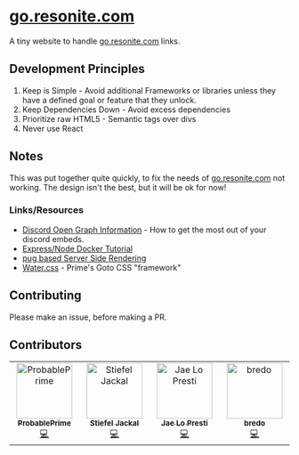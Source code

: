 # [go.resonite.com](https://go.resonite.com)

A tiny website to handle [go.resonite.com](https://go.resonite.com) links.

## Development Principles
1. Keep is Simple - Avoid additional Frameworks or libraries unless they have a defined goal or feature that they unlock.
2. Keep Dependencies Down - Avoid excess dependencies
3. Prioritize raw HTML5 - Semantic tags over divs
4. Never use React

## Notes
This was put together quite quickly, to fix the needs of [go.resonite.com](https://go.resonite.com) not working. The design isn't the best, but it will be ok for now!

### Links/Resources
- [Discord Open Graph Information](https://www.reddit.com/r/discordapp/comments/82p8i6/a_basic_tutorial_on_how_to_get_the_most_out_of/) - How to get the most out of your discord embeds.
- [Express/Node Docker Tutorial](https://www.digitalocean.com/community/tutorials/how-to-build-a-node-js-application-with-docker)
- [pug based Server Side Rendering](https://expressjs.com/en/guide/using-template-engines.html)
- [Water.css](https://watercss.kognise.dev/) - Prime's Goto CSS "framework"

## Contributing

Please make an issue, before making a PR.

## Contributors

<!-- ALL-CONTRIBUTORS-LIST:START - Do not remove or modify this section -->
<!-- prettier-ignore-start -->
<!-- markdownlint-disable -->
<table>
  <tbody>
    <tr>
      <td align="center" valign="top" width="14.28%"><a href="http://probableprime.co.uk/"><img src="https://avatars.githubusercontent.com/u/8791132?v=4?s=100" width="100px;" alt="ProbablePrime"/><br /><sub><b>ProbablePrime</b></sub></a><br /><a href="https://github.com/Yellow-Dog-Man/go.resonite.com/commits?author=ProbablePrime" title="Code">💻</a></td>
      <td align="center" valign="top" width="14.28%"><a href="https://github.com/stiefeljackal"><img src="https://avatars.githubusercontent.com/u/20023996?v=4?s=100" width="100px;" alt="Stiefel Jackal"/><br /><sub><b>Stiefel Jackal</b></sub></a><br /><a href="https://github.com/Yellow-Dog-Man/go.resonite.com/commits?author=stiefeljackal" title="Code">💻</a></td>
      <td align="center" valign="top" width="14.28%"><a href="https://j4.lc/"><img src="https://avatars.githubusercontent.com/u/76598503?v=4?s=100" width="100px;" alt="Jae Lo Presti"/><br /><sub><b>Jae Lo Presti</b></sub></a><br /><a href="https://github.com/Yellow-Dog-Man/go.resonite.com/commits?author=jae1911" title="Code">💻</a></td>
      <td align="center" valign="top" width="14.28%"><a href="http://bredo.tech"><img src="https://avatars.githubusercontent.com/u/29470709?v=4?s=100" width="100px;" alt="bredo"/><br /><sub><b>bredo</b></sub></a><br /><a href="https://github.com/Yellow-Dog-Man/go.resonite.com/commits?author=bredo228" title="Code">💻</a></td>
    </tr>
  </tbody>
</table>

<!-- markdownlint-restore -->
<!-- prettier-ignore-end -->

<!-- ALL-CONTRIBUTORS-LIST:END -->
